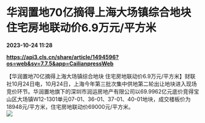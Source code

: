 # 华润置地70亿摘得上海大场镇综合地块 住宅房地联动价6.9万元/平方米

**2023-10-24 11:28**

**https://api3.cls.cn/share/article/1494596?os=web&sv=7.7.5&app=CailianpressWeb**

【华润置地70亿摘得上海大场镇综合地块 住宅房地联动价6.9万元/平方米】财联社10月24日电，10月24日，上海今年第三批次集中供地第二轮出让地块进入现场竞价环节。华润置地旗下的深圳市润运房地产有限公司以69.9962亿元底价竞得宝山区大场镇W12-1301单元07-01、36-01、37-01、40-01地块，成交楼板价为18948元/平方米，住宅房地联动价69000元/平方米。  
![](https://img.cls.cn/images/20231024/e9I2tSfJVi.png)
